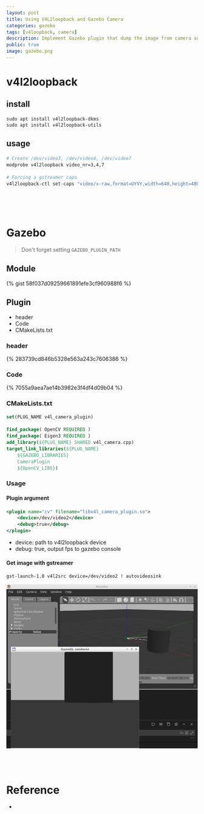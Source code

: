 ```yaml
---
layout: post
title: Using V4L2loopback and Gazebo Camera
categories: gazebo
tags: [v4loopback, camera]
description: Implement Gazebo plugin that dump the image from camera sensor to v4l2loopback for future use.
public: true
image: gazebo.png
---
```


# v4l2loopback
## install
```
sudo apt install v4l2loopback-dkms
sudo apt install v4l2loopback-utils
```

## usage
```bash
# Create /dev/video3, /dev/video4, /dev/video7
modprobe v4l2loopback video_nr=3,4,7

# Forcing a gstreamer caps
v4l2loopback-ctl set-caps "video/x-raw,format=UYVY,width=640,height=480" /dev/video0
```
&nbsp;  
&nbsp;  
&nbsp;  
# Gazebo
> Don't forget setting `GAZEBO_PLUGIN_PATH`

## Module
{% gist 58f037d09259661891efe3cf960988f6 %}


## Plugin
- header
- Code
- CMakeLists.txt

### header
{% 283739cd846b5328e563a243c7606386 %}
### Code
{% 7055a9aea7ae14b3982e3f4df4d09b04 %}
### CMakeLists.txt
```cmake
set(PLUG_NAME v4l_camera_plugin)

find_package( OpenCV REQUIRED )
find_package( Eigen3 REQUIRED )
add_library(${PLUG_NAME} SHARED v4l_camera.cpp)
target_link_libraries(${PLUG_NAME} 
    ${GAZEBO_LIBRARIES}
    CameraPlugin
    ${OpenCV_LIBS})
```

### Usage
#### Plugin argument
```xml
<plugin name="cv" filename="libv4l_camera_plugin.so">
    <device>/dev/video2</device>
    <debug>true</debug>
</plugin>
```
- device: path to v4l2loopback device
- debug: true, output fps to gazebo console

#### Get image with gstreamer
```
gst-launch-1.0 v4l2src device=/dev/video2 ! autovideosink
```

![](/images/2020-03-26-16-12-36.png)
&nbsp;  
&nbsp;  
&nbsp;  
# Reference
- [](https://github.com/umlaeute/v4l2loopback)